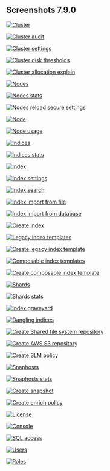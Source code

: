 ## Screenshots 7.9.0

[![Cluster](https://raw.githubusercontent.com/stephanediondev/elasticsearch-admin/master/screenshots/7.9.0/resized/resized-cluster.png)](https://raw.githubusercontent.com/stephanediondev/elasticsearch-admin/master/screenshots/7.9.0/original/original-cluster.png)

[![Cluster audit](https://raw.githubusercontent.com/stephanediondev/elasticsearch-admin/master/screenshots/7.9.0/resized/resized-cluster-audit.png)](https://raw.githubusercontent.com/stephanediondev/elasticsearch-admin/master/screenshots/7.9.0/original/original-cluster-audit.png)

[![Cluster settings](https://raw.githubusercontent.com/stephanediondev/elasticsearch-admin/master/screenshots/7.9.0/resized/resized-cluster-settings.png)](https://raw.githubusercontent.com/stephanediondev/elasticsearch-admin/master/screenshots/7.9.0/original/original-cluster-settings.png)

[![Cluster disk thresholds](https://raw.githubusercontent.com/stephanediondev/elasticsearch-admin/master/screenshots/7.9.0/resized/resized-disk-thresholds.png)](https://raw.githubusercontent.com/stephanediondev/elasticsearch-admin/master/screenshots/7.9.0/original/original-disk-thresholds.png)

[![Cluster allocation explain](https://raw.githubusercontent.com/stephanediondev/elasticsearch-admin/master/screenshots/7.9.0/resized/resized-cluster-allocation-explain.png)](https://raw.githubusercontent.com/stephanediondev/elasticsearch-admin/master/screenshots/7.9.0/original/original-cluster-allocation-explain.png)

[![Nodes](https://raw.githubusercontent.com/stephanediondev/elasticsearch-admin/master/screenshots/7.9.0/resized/resized-nodes.png)](https://raw.githubusercontent.com/stephanediondev/elasticsearch-admin/master/screenshots/7.9.0/original/original-nodes.png)

[![Nodes stats](https://raw.githubusercontent.com/stephanediondev/elasticsearch-admin/master/screenshots/7.9.0/resized/resized-nodes-stats.png)](https://raw.githubusercontent.com/stephanediondev/elasticsearch-admin/master/screenshots/7.9.0/original/original-nodes-stats.png)

[![Nodes reload secure settings](https://raw.githubusercontent.com/stephanediondev/elasticsearch-admin/master/screenshots/7.9.0/resized/resized-nodes-reload-secure-settings.png)](https://raw.githubusercontent.com/stephanediondev/elasticsearch-admin/master/screenshots/7.9.0/original/original-nodes-reload-secure-settings.png)

[![Node](https://raw.githubusercontent.com/stephanediondev/elasticsearch-admin/master/screenshots/7.9.0/resized/resized-node.png)](https://raw.githubusercontent.com/stephanediondev/elasticsearch-admin/master/screenshots/7.9.0/original/original-node.png)

[![Node usage](https://raw.githubusercontent.com/stephanediondev/elasticsearch-admin/master/screenshots/7.9.0/resized/resized-node-usage.png)](https://raw.githubusercontent.com/stephanediondev/elasticsearch-admin/master/screenshots/7.9.0/original/original-node-usage.png)

[![Indices](https://raw.githubusercontent.com/stephanediondev/elasticsearch-admin/master/screenshots/7.9.0/resized/resized-indices.png)](https://raw.githubusercontent.com/stephanediondev/elasticsearch-admin/master/screenshots/7.9.0/original/original-indices.png)

[![Indices stats](https://raw.githubusercontent.com/stephanediondev/elasticsearch-admin/master/screenshots/7.9.0/resized/resized-indices-stats.png)](https://raw.githubusercontent.com/stephanediondev/elasticsearch-admin/master/screenshots/7.9.0/original/original-indices-stats.png)

[![Index](https://raw.githubusercontent.com/stephanediondev/elasticsearch-admin/master/screenshots/7.9.0/resized/resized-index.png)](https://raw.githubusercontent.com/stephanediondev/elasticsearch-admin/master/screenshots/7.9.0/original/original-index.png)

[![Index settings](https://raw.githubusercontent.com/stephanediondev/elasticsearch-admin/master/screenshots/7.9.0/resized/resized-index-settings.png)](https://raw.githubusercontent.com/stephanediondev/elasticsearch-admin/master/screenshots/7.9.0/original/original-index-settings.png)

[![Index search](https://raw.githubusercontent.com/stephanediondev/elasticsearch-admin/master/screenshots/7.9.0/resized/resized-index-search.png)](https://raw.githubusercontent.com/stephanediondev/elasticsearch-admin/master/screenshots/7.9.0/original/original-index-search.png)

[![Index import from file](https://raw.githubusercontent.com/stephanediondev/elasticsearch-admin/master/screenshots/7.9.0/resized/resized-index-file-import.png)](https://raw.githubusercontent.com/stephanediondev/elasticsearch-admin/master/screenshots/7.9.0/original/original-index-file-import.png)

[![Index import from database](https://raw.githubusercontent.com/stephanediondev/elasticsearch-admin/master/screenshots/7.9.0/resized/resized-index-database-import.png)](https://raw.githubusercontent.com/stephanediondev/elasticsearch-admin/master/screenshots/7.9.0/original/original-index-database-import.png)

[![Create index](https://raw.githubusercontent.com/stephanediondev/elasticsearch-admin/master/screenshots/7.9.0/resized/resized-index-create.png)](https://raw.githubusercontent.com/stephanediondev/elasticsearch-admin/master/screenshots/7.9.0/original/original-index-create.png)

[![Legacy index templates](https://raw.githubusercontent.com/stephanediondev/elasticsearch-admin/master/screenshots/7.9.0/resized/resized-index-templates-legacy.png)](https://raw.githubusercontent.com/stephanediondev/elasticsearch-admin/master/screenshots/7.9.0/original/original-index-templates-legacy.png)

[![Create legacy index template](https://raw.githubusercontent.com/stephanediondev/elasticsearch-admin/master/screenshots/7.9.0/resized/resized-index-template-create-legacy.png)](https://raw.githubusercontent.com/stephanediondev/elasticsearch-admin/master/screenshots/7.9.0/original/original-index-template-create-legacy.png)

[![Composable index templates](https://raw.githubusercontent.com/stephanediondev/elasticsearch-admin/master/screenshots/7.9.0/resized/resized-index-templates.png)](https://raw.githubusercontent.com/stephanediondev/elasticsearch-admin/master/screenshots/7.9.0/original/original-index-templates.png)

[![Create composable index template](https://raw.githubusercontent.com/stephanediondev/elasticsearch-admin/master/screenshots/7.9.0/resized/resized-index-template-create.png)](https://raw.githubusercontent.com/stephanediondev/elasticsearch-admin/master/screenshots/7.9.0/original/original-index-template-create.png)

[![Shards](https://raw.githubusercontent.com/stephanediondev/elasticsearch-admin/master/screenshots/7.9.0/resized/resized-shards.png)](https://raw.githubusercontent.com/stephanediondev/elasticsearch-admin/master/screenshots/7.9.0/original/original-shards.png)

[![Shards stats](https://raw.githubusercontent.com/stephanediondev/elasticsearch-admin/master/screenshots/7.9.0/resized/resized-shards-stats.png)](https://raw.githubusercontent.com/stephanediondev/elasticsearch-admin/master/screenshots/7.9.0/original/original-shards-stats.png)

[![Index graveyard](https://raw.githubusercontent.com/stephanediondev/elasticsearch-admin/master/screenshots/7.9.0/resized/resized-index-graveyard.png)](https://raw.githubusercontent.com/stephanediondev/elasticsearch-admin/master/screenshots/7.9.0/original/original-index-graveyard.png)

[![Dangling indices](https://raw.githubusercontent.com/stephanediondev/elasticsearch-admin/master/screenshots/7.9.0/resized/resized-dangling-indices.png)](https://raw.githubusercontent.com/stephanediondev/elasticsearch-admin/master/screenshots/7.9.0/original/original-dangling-indices.png)

[![Create Shared file system repository](https://raw.githubusercontent.com/stephanediondev/elasticsearch-admin/master/screenshots/7.9.0/resized/resized-repository-create-fs.png)](https://raw.githubusercontent.com/stephanediondev/elasticsearch-admin/master/screenshots/7.9.0/original/original-repository-create-fs.png)

[![Create AWS S3 repository](https://raw.githubusercontent.com/stephanediondev/elasticsearch-admin/master/screenshots/7.9.0/resized/resized-repository-create-s3.png)](https://raw.githubusercontent.com/stephanediondev/elasticsearch-admin/master/screenshots/7.9.0/original/original-repository-create-s3.png)

[![Create SLM policy](https://raw.githubusercontent.com/stephanediondev/elasticsearch-admin/master/screenshots/7.9.0/resized/resized-slm-policy-create.png)](https://raw.githubusercontent.com/stephanediondev/elasticsearch-admin/master/screenshots/7.9.0/original/original-slm-policy-create.png)

[![Snaphosts](https://raw.githubusercontent.com/stephanediondev/elasticsearch-admin/master/screenshots/7.9.0/resized/resized-snapshots.png)](https://raw.githubusercontent.com/stephanediondev/elasticsearch-admin/master/screenshots/7.9.0/original/original-snapshots.png)

[![Snaphosts stats](https://raw.githubusercontent.com/stephanediondev/elasticsearch-admin/master/screenshots/7.9.0/resized/resized-snapshots-stats.png)](https://raw.githubusercontent.com/stephanediondev/elasticsearch-admin/master/screenshots/7.9.0/original/original-snapshots-stats.png)

[![Create snapshot](https://raw.githubusercontent.com/stephanediondev/elasticsearch-admin/master/screenshots/7.9.0/resized/resized-snapshot-create.png)](https://raw.githubusercontent.com/stephanediondev/elasticsearch-admin/master/screenshots/7.9.0/original/original-snapshot-create.png)

[![Create enrich policy](https://raw.githubusercontent.com/stephanediondev/elasticsearch-admin/master/screenshots/7.9.0/resized/resized-enrich-create.png)](https://raw.githubusercontent.com/stephanediondev/elasticsearch-admin/master/screenshots/7.9.0/original/original-enrich-create.png)

[![License](https://raw.githubusercontent.com/stephanediondev/elasticsearch-admin/master/screenshots/7.9.0/resized/resized-license.png)](https://raw.githubusercontent.com/stephanediondev/elasticsearch-admin/master/screenshots/7.9.0/original/original-license.png)

[![Console](https://raw.githubusercontent.com/stephanediondev/elasticsearch-admin/master/screenshots/7.9.0/resized/resized-console.png)](https://raw.githubusercontent.com/stephanediondev/elasticsearch-admin/master/screenshots/7.9.0/original/original-console.png)

[![SQL access](https://raw.githubusercontent.com/stephanediondev/elasticsearch-admin/master/screenshots/7.9.0/resized/resized-sql.png)](https://raw.githubusercontent.com/stephanediondev/elasticsearch-admin/master/screenshots/7.9.0/original/original-sql.png)

[![Users](https://raw.githubusercontent.com/stephanediondev/elasticsearch-admin/master/screenshots/7.9.0/resized/resized-elasticsearch-users.png)](https://raw.githubusercontent.com/stephanediondev/elasticsearch-admin/master/screenshots/7.9.0/original/original-elasticsearch-users.png)

[![Roles](https://raw.githubusercontent.com/stephanediondev/elasticsearch-admin/master/screenshots/7.9.0/resized/resized-elasticsearch-roles.png)](https://raw.githubusercontent.com/stephanediondev/elasticsearch-admin/master/screenshots/7.9.0/original/original-elasticsearch-roles.png)

